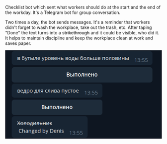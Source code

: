 Checklist bot which sent what workers should do at the start and the end of the workday. It's a Telegram bot for group conversation.

Two times a day, the bot sends messages. It's a reminder that workers didn't forget to wash the workplace, take out the trash, etc. After taping "Done" the text turns into a ~~strikethrough~~ and it could be visible, who did it. It helps to maintain discipline and keep the workplace clean at work and saves paper.

![This is an image](https://raw.githubusercontent.com/Denis2999/checklist_bot/master/text_mssge.png)
